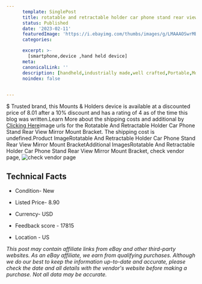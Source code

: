 ```yaml
---
      template: SinglePost
      title: rotatable and retractable holder car phone stand rear view mirror mount bracket
      status: Published
      date: '2023-02-11'
      featuredImage: 'https://i.ebayimg.com/thumbs/images/g/LMAAAOSwrMBjMlFK/s-l225.jpg'
      categories: 

      excerpt: >-
        [smartphone,device ,hand held device]
      meta:
      canonicalLink: ''
      description: [handheld,industrially made,well crafted,Portable,Mobile,Compact,Convenient,Lightweight,Maneuverable,Man-portable,Miniature,Carriable,Hand-held,Light,Holdable,Transportable,Mobile device,Pocket-sized,On-the-go,Wireless,Cordless,Compact size,Convenient size, smartphone,device ,hand held device]
      noindex: false

        
---
```

$
    Trusted brand, this Mounts & Holders device is available at a discounted price of 8.01 after a 10% discount and has a rating of 4 as of the time this blog was written.Learn More about the shipping costs and additional by [Clicking Here](https://www.ebay.com/itm/144499511978?hash=item21a4d792aa%3Ag%3ALMAAAOSwrMBjMlFK&mkevt=1&mkcid=1&mkrid=711-53200-19255-0&campid=%253CePNCampaignId%253E&customid=%253CreferenceId%253E&toolid=10049)image urls for the Rotatable And Retractable Holder Car Phone Stand Rear View Mirror Mount Bracket. The shipping cost is undefined.Product ImageRotatable And Retractable Holder Car Phone Stand Rear View Mirror Mount BracketAdditional ImagesRotatable And Retractable Holder Car Phone Stand Rear View Mirror Mount Bracket, check vendor page, ![check vendor page](https://origin-galleryplus.ebayimg.com/ws/web/144499511978_2_0_1/225x225.jpg,https://origin-galleryplus.ebayimg.com/ws/web/144499511978_3_0_1/225x225.jpg,https://origin-galleryplus.ebayimg.com/ws/web/144499511978_4_0_1/225x225.jpg,https://origin-galleryplus.ebayimg.com/ws/web/144499511978_5_0_1/225x225.jpg,https://origin-galleryplus.ebayimg.com/ws/web/144499511978_6_0_1/225x225.jpg,https://origin-galleryplus.ebayimg.com/ws/web/144499511978_7_0_1/225x225.jpg,https://origin-galleryplus.ebayimg.com/ws/web/144499511978_8_0_1/225x225.jpg,https://origin-galleryplus.ebayimg.com/ws/web/144499511978_9_0_1/225x225.jpg,https://origin-galleryplus.ebayimg.com/ws/web/144499511978_10_0_1/225x225.jpg,https://origin-galleryplus.ebayimg.com/ws/web/144499511978_11_0_1/225x225.jpg,https://origin-galleryplus.ebayimg.com/ws/web/144499511978_12_0_1/225x225.jpg)
    
    

 ## Technical Facts 



     
      

 - Condition- New 


      

 - Listed Price- 8.90 


      

 - Currency- USD 


      

 - Feedback score - 17815 


      

 - Location - US 


      
      

 *_This post may contain affiliate links from eBay and other third-party websites. As an eBay affiliate, we earn from qualifying purchases. Although we do our best to keep the information up-to-date and accurate, please check the date and all details with the vendor's website before making a purchase. Not all data may be accurate._*



    
    
    
    
    